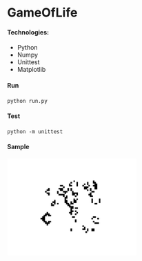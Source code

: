 # GameOfLife

#### Technologies:
* Python
* Numpy
* Unittest
* Matplotlib

#### Run
```
python run.py
```

#### Test
```
python -m unittest
```

#### Sample
<img src="https://github.com/jonasolin/gameoflife/blob/master/python/media/sample.png" alt="drawing" width="300"/>
